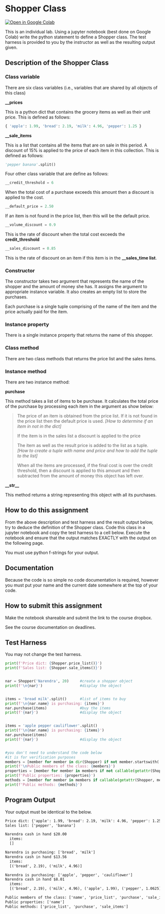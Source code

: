 # Shopper Class

[![Open in Google Colab](https://colab.research.google.com/assets/colab-badge.svg)](https://colab.research.google.com/github/ttran375/comp216-assignment3/blob/main/src/shopper.ipynb)

This is an individual lab. Using a jupyter notebook (best done on Google
Colab) write the python statement to define a Shopper class. The test
harness is provided to you by the instructor as well as the resulting
output given.

## Description of the Shopper Class

### Class variable

There are six class variables (i.e., variables that are shared by all
objects of this class)

**\_\_prices**

This is a python dict that contains the grocery items as well as their
unit price. This is defined as follows:

``` python
{ 'apple': 1.99, 'bread': 2.19, 'milk': 4.96, 'pepper': 1.25 }
```

**\_\_sale_items**

This is a list that contains all the items that are on sale in this
period. A discount of 15% is applied to the price of each item in this
collection. This is defined as follows:

``` python
'pepper banana'.split()
```

Four other class variable that are define as follows:

``` python
__credit_threshold = 6
```

When the total cost of a purchase exceeds this amount then a discount is
applied to the cost.

``` python
__default_price = 2.50
```

If an item is not found in the price list, then this will be the default
price.

``` python
__volume_discount = 0.9
```

This is the rate of discount when the total cost exceeds the
**credit_threshold**

``` python
__sales_discount = 0.85
```

This is the rate of discount on an item if this item is in the
**\_\_sales_time list**.

### Constructor

The constructor takes two argument that represents the name of the
shopper and the amount of money she has. It assigns the argument to
appropriate instance variable. It also creates an empty list to store
the purchases.

Each purchase is a single tuple comprising of the name of the item and
the price actually paid for the item.

### Instance property

There is a single instance property that returns the name of this
shopper.

### Class method

There are two class methods that returns the price list and the sales
items.

### Instance method

There are two instance method:

**purchase**

This method takes a list of items to be purchase. It calculates the
total price of the purchase by processing each item in the argument as
show below:

> The price of an item is obtained from the price list. If it is not
> found in the price list then the default price is used. *\[How to
> determine if an item in not in the dict\]*
>
> If the item is in the sales list a discount is applied to the price
>
> The item as well as the result price is added to the list as a tuple.
> *\[How to create a tuple with name and price and how to add the tuple
> to the list\]*
>
> When all the items are processed, if the final cost is over the credit
> threshold, then a discount is applied to this amount and then
> subtracted from the amount of money this object has left over.

**\_\_str\_\_**

This method returns a string representing this object with all its
purchases.

## How to do this assignment

From the above description and test harness and the result output below,
try to deduce the definition of the Shopper class. Code this class in a
jupyter notebook and copy the test harness to a cell below. Execute the
notebook and ensure that the output matches EXACTLY with the output on
the following page.

You must use python f-strings for your output.

## Documentation

Because the code is so simple no code documentation is required, however
you must put your name and the current date somewhere at the top of your
code.

## How to submit this assignment

Make the notebook shareable and submit the link to the course dropbox.

See the course documentation on deadlines.

## Test Harness

You may not change the test harness.

``` python
print(f'Price dict: {Shopper.price_list()}')
print(f'Sales list: {Shopper.sale_items()}')


nar = Shopper('Narendra', 20)     #create a shopper object
print(f'\n{nar}')                 #display the object


items = 'bread milk'.split()      #list of items to buy
print(f'\n{nar.name} is purchasing: {items}')
nar.purchase(items)               #buy the items
print(f'{nar}')                   #display the object


items = 'apple pepper cauliflower'.split()
print(f'\n{nar.name} is purchasing: {items}')
nar.purchase(items)
print(f'{nar}')                   #display the object


#you don't need to understand the code below
#it is for verification purposes
members = [member for member in dir(Shopper) if not member.startswith('_')]
print(f'\nPublic members of the class: {members}')
properties = [member for member in members if not callable(getattr(Shopper, member))]
print(f'Public properties: {properties}')   
methods = [member for member in members if callable(getattr(Shopper, member))]
print(f'Public methods: {methods}')  

```

## Program Output

Your output must be identical to the below.

``` txt
Price dict: {'apple': 1.99, 'bread': 2.19, 'milk': 4.96, 'pepper': 1.25}
Sales list: ['pepper', 'banana']

Narendra cash in hand $20.00
  items:
  []

Narendra is purchasing: ['bread', 'milk']
Narendra cash in hand $13.56
  items:
  [('bread', 2.19), ('milk', 4.96)]

Narendra is purchasing: ['apple', 'pepper', 'cauliflower']
Narendra cash in hand $8.01
  items:
  [('bread', 2.19), ('milk', 4.96), ('apple', 1.99), ('pepper', 1.0625), ('cauliflower', 2.5)]

Public members of the class: ['name', 'price_list', 'purchase', 'sale_items']
Public properties: ['name']
Public methods: ['price_list', 'purchase', 'sale_items']
```
